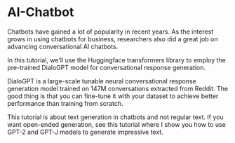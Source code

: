 # AI-Chatbot

Chatbots have gained a lot of popularity in recent years. As the interest grows in using chatbots for business, researchers also did a great job on advancing conversational AI chatbots.

In this tutorial, we'll use the Huggingface transformers library to employ the pre-trained DialoGPT model for conversational response generation.

DialoGPT is a large-scale tunable neural conversational response generation model trained on 147M conversations extracted from Reddit. The good thing is that you can fine-tune it with your dataset to achieve better performance than training from scratch.

This tutorial is about text generation in chatbots and not regular text. If you want open-ended generation, see this tutorial where I show you how to use GPT-2 and GPT-J models to generate impressive text.
